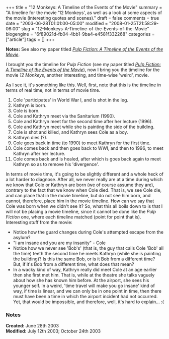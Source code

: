 +++
title = "12 Monkeys: A Timeline of the Events of the Movie"
summary = "A timeline for the movie '12 Monkeys', as well as a look at some aspects of the movie (interesting quotes and scenes)."
draft = false
comments = true
date = "2003-06-28T01:01:00-05:00"
modified = "2008-01-25T21:58:29-06:00"
slug = "12-Monkeys-A-Timeline-of-the-Events-of-the-Movie"
blogengine = "6f89021d-fb04-4bb1-9ba4-e4581f332268"
categories = ["article"]
tags = []
+++

<div class="note">
<p>
<strong>Notes:</strong> See also my paper titled <a href="/words/post/Pulp-Fiction-A-Timeline-of-the-Events-of-the-Movie.aspx"><em>Pulp Fiction: A Timeline of the Events of the Movie</em></a>.
</p>
</div>
<p>
I brought you the timeline for <em>Pulp Fiction</em> (see my paper titled <a href="/words/post/Pulp-Fiction-A-Timeline-of-the-Events-of-the-Movie.aspx"><em>Pulp Fiction: A Timeline of the Events of the Movie</em></a>), now I bring you the timeline for the movie <em>12 Monkeys</em>, another interesting, and time-wise &#39;weird&#39;, movie.
</p>
<p>
As I see it, it&#39;s something like this. Well, first, note that this is the timeline in terms of real time, not in terms of movie time.
</p>
<ol>
	<li>Cole &#39;participates&#39; in World War I, and is shot in the leg. </li>
	<li>Kathryn is born. </li>
	<li>Cole is born. </li>
	<li>Cole and Kathryn meet via the Sanitarium (1990). </li>
	<li>Cole and Kathryn meet for the second time after her lecture (1996). </li>
	<li>Cole and Kathryn meet while she is painting the side of the building. </li>
	<li>Cole is shot and killed, and Kathryn sees Cole as a boy. </li>
	<li>Kathryn dies (?). </li>
	<li>Cole goes back in time (to 1990) to meet Kathryn for the first time. </li>
	<li>Cole comes back and then goes back to WWI, and then to 1996, to meet Kathryn after her lecture. </li>
	<li>Cole comes back and is healed, after which is goes back again to meet Kathryn so as to remove his &#39;divergence&#39;. </li>
</ol>
<p>
In terms of movie time, it&#39;s going to be slightly different and a whole heck of a lot harder to diagnose. After all, we never really are at a time during which we know that Cole or Kathryn are born (we of course assume they are), contrary to the fact that we know when Cole died. That is, we see Cole die, and can place that in the movie timeline, but do not see him born, and cannot, therefore, place him in the movie timeline. How can we say that Cole was born when we didn&#39;t see it? So, what this all boils down to is that I will not be placing a movie timeline, since it cannot be done like the <em>Pulp Fiction</em> one, where each timeline matched (point for point that is).<br />
Interesting stuff from the movie:
</p>
<ul>
	<li>Notice how the guard changes during Cole&#39;s attempted escape from the asylum? </li>
	<li>&quot;I am insane and you are my insanity&quot; - Cole </li>
	<li>Notice how we never see &#39;Bob&#39;s&#39; (that is, the guy that calls Cole &#39;Bob&#39; all the time) teeth the second time he meets Kathryn (while she is painting the building)? Is this the same Bob, or is it Bob from a different time? But, if it&#39;s Bob from a different time, what does that mean? </li>
	<li>In a wacky kind of way, Kathryn really did meet Cole at an age earlier then she first met him. That is, while at the theatre she talks vaguely about how she has known him before. At the airport, she sees his younger self. In a weird, &#39;time travel will make you go insane&#39; kind of way, if time is linear, and we can only be in one point in time, then there must have been a time in which the airport incident had not occurred. Yet, that would be impossible, and therefore, well, it&#39;s hard to explain... :( </li>
</ul>
<h3>Notes</h3>
<p>
<strong>Created:</strong> June 28th 2003<br />
<strong>Modified:</strong> July 12th 2003; October 24th 2003
</p>

